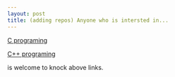 ```yaml
---
layout: post
title: (adding repos) Anyone who is intersted in...
---
```


[C programing][1]

[C++ programing][2]

is welcome to knock above links.

<!--Links to addresses, reference Markdowns-->
[1]: https://github.com/kwb425/C_Introduction
[2]: https://github.com/kwb425/CPP_Introduction
<!--Links to images, reference Markdowns-->